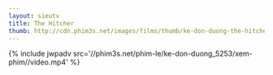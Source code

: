 ```yaml
---
layout: sieutv
title: The Hitcher
thumb: http://cdn.phim3s.net/images/films/thumb/ke-don-duong-the-hitcher-2007.jpg
---
```

{% include jwpadv src='//phim3s.net/phim-le/ke-don-duong_5253/xem-phim//video.mp4' %}